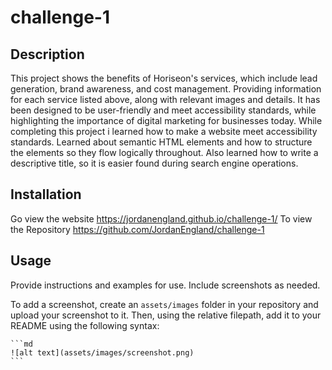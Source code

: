 # challenge-1

## Description

This project shows the benefits of Horiseon's services, which include lead generation, brand awareness, and cost management. Providing information for each service listed above, along with relevant images and details. It has been designed to be user-friendly and meet accessibility standards, while highlighting the importance of digital marketing for businesses today. While completing this project i learned how to make a website meet accessibility standards. Learned about semantic HTML elements and how to structure the elements so they flow logically throughout. Also learned how to write a descriptive title, so it is easier found during search engine operations.

## Installation

Go view the website  https://jordanengland.github.io/challenge-1/
To view the Repository  https://github.com/JordanEngland/challenge-1


## Usage

Provide instructions and examples for use. Include screenshots as needed.

To add a screenshot, create an `assets/images` folder in your repository and upload your screenshot to it. Then, using the relative filepath, add it to your README using the following syntax:

    ```md
    ![alt text](assets/images/screenshot.png)
    ```